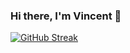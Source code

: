 ### Hi there, I'm Vincent 👋

[![GitHub Streak](https://streak-stats.demolab.com?user=ZeQuyk&theme=black-ice)](https://git.io/streak-stats)
<!--
**ZeQuyk/ZeQuyk** is a ✨ _special_ ✨ repository because its `README.md` (this file) appears on your GitHub profile.

Here are some ideas to get you started:

- 🔭 I’m currently working on ...
- 🌱 I’m currently learning ...
- 👯 I’m looking to collaborate on ...
- 🤔 I’m looking for help with ...
- 💬 Ask me about ...
- 📫 How to reach me: ...
- 😄 Pronouns: ...
- ⚡ Fun fact: ...
-->
